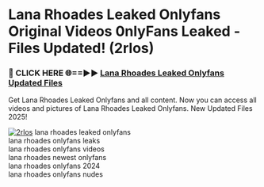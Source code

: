 # Lana Rhoades Leaked Onlyfans Original Videos 0nlyFans Leaked - Files Updated! (2rlos)

<h3>🔴 CLICK HERE 🌐==►► <a href="https://tinyurl.com/2jnfzry5" rel="nofollow">Lana Rhoades Leaked Onlyfans Updated Files</a></h3>

Get Lana Rhoades Leaked Onlyfans and all content. Now you can access all videos and pictures of Lana Rhoades Leaked Onlyfans. New Updated Files 2025!

[![2rlos](https://i.imgur.com/GyGTBgg.gif)](https://tinyurl.com/2jnfzry5)
lana rhoades leaked onlyfans<br>
lana rhoades onlyfans leaks<br>
lana rhoades onlyfans videos<br>
lana rhoades newest onlyfans<br>
lana rhoades onlyfans 2024<br>
lana rhoades onlyfans nudes